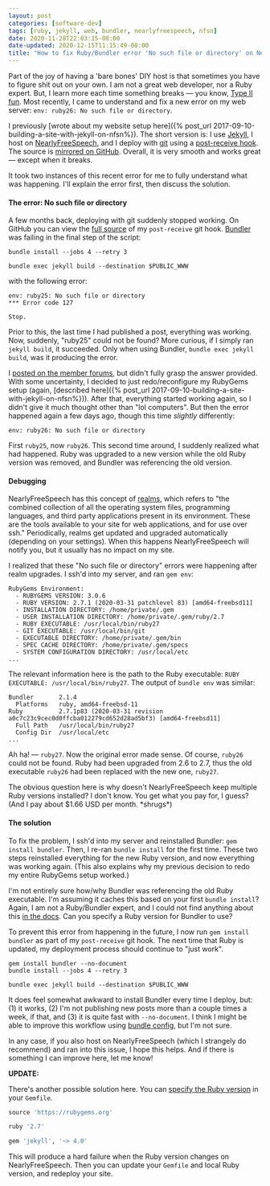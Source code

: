 ```yaml
---
layout: post
categories: [software-dev]
tags: [ruby, jekyll, web, bundler, nearlyfreespeech, nfsn]
date: 2020-11-28T22:03:15-08:00
date-updated: 2020-12-15T11:15:49-08:00
title: "How to fix Ruby/Bundler error 'No such file or directory' on NearlyFreeSpeech.net"
---
```


Part of the joy of having a 'bare bones' DIY host is that sometimes you have to figure shit out on your own. I am not a great web developer, nor a Ruby expert. But, I learn more each time something breaks &mdash; you know, [Type II fun](https://www.rei.com/blog/climb/fun-scale). Most recently, I came to understand and fix a new error on my web server: `env: ruby26: No such file or directory`.

<!--excerpt-->

I previously [wrote about my website setup here]({% post_url 2017-09-10-building-a-site-with-jekyll-on-nfsn%}). The short version is: I use [Jekyll](https://jekyllrb.com), I host on [NearlyFreeSpeech](https://www.nearlyfreespeech.net), and I deploy with [git](https://git-scm.com) using a [post-receive hook](https://git-scm.com/book/en/v2/Customizing-Git-Git-Hooks). The source is [mirrored on GitHub](https://github.com/jessesquires/jessesquires.com). Overall, it is very smooth and works great &mdash; except when it breaks.

It took two instances of this recent error for me to fully understand what was happening. I'll explain the error first, then discuss the solution.

#### The error: No such file or directory

A few months back, deploying with git suddenly stopped working. On GitHub you can view the [full source](https://github.com/jessesquires/jessesquires.com/blob/500d8847311dd0e6516442aa8f660b8ced803496/scripts/deploy_site.sh) of my `post-receive` git hook. [Bundler](https://bundler.io) was failing in the final step of the script:

```
bundle install --jobs 4 --retry 3

bundle exec jekyll build --destination $PUBLIC_WWW
```

with the following error:

```
env: ruby25: No such file or directory
*** Error code 127

Stop.
```

Prior to this, the last time I had published a post, everything was working. Now, suddenly, "ruby25" could not be found? More curious, if I simply ran `jekyll build`, it succeeded. Only when using Bundler, `bundle exec jekyll build`, was it producing the error.

I [posted on the member forums](https://members.nearlyfreespeech.net/forums/viewtopic.php?t=10725), but didn't fully grasp the answer provided. With some uncertainty, I decided to just redo/reconfigure my RubyGems setup (again, [described here]({% post_url 2017-09-10-building-a-site-with-jekyll-on-nfsn%})). After that, everything started working again, so I didn't give it much thought other than "lol computers". But then the error happened again a few days ago, though this time _slightly_ differently:

```
env: ruby26: No such file or directory
```
First `ruby25`, now `ruby26`. This second time around, I suddenly realized what had happened. Ruby was upgraded to a new version while the old Ruby version was removed, and Bundler was referencing the old version.

#### Debugging

NearlyFreeSpeech has this concept of [realms](https://faq.nearlyfreespeech.net/q/siterealm), which refers to "the combined collection of all the operating system files, programming languages, and third party applications present in its environment. These are the tools available to your site for web applications, and for use over ssh." Periodically, realms get updated and upgraded automatically (depending on your settings). When this happens NearlyFreeSpeech will notify you, but it usually has no impact on my site.

I realized that these "No such file or directory" errors were happening after realm upgrades. I ssh'd into my server, and ran `gem env`:

```
RubyGems Environment:
  - RUBYGEMS VERSION: 3.0.6
  - RUBY VERSION: 2.7.1 (2020-03-31 patchlevel 83) [amd64-freebsd11]
  - INSTALLATION DIRECTORY: /home/private/.gem
  - USER INSTALLATION DIRECTORY: /home/private/.gem/ruby/2.7
  - RUBY EXECUTABLE: /usr/local/bin/ruby27
  - GIT EXECUTABLE: /usr/local/bin/git
  - EXECUTABLE DIRECTORY: /home/private/.gem/bin
  - SPEC CACHE DIRECTORY: /home/private/.gem/specs
  - SYSTEM CONFIGURATION DIRECTORY: /usr/local/etc
...
```

The relevant information here is the path to the Ruby executable: `RUBY EXECUTABLE: /usr/local/bin/ruby27`. The output of `bundle env` was similar:

```
Bundler       2.1.4
  Platforms   ruby, amd64-freebsd-11
Ruby          2.7.1p83 (2020-03-31 revision a0c7c23c9cec0d0ffcba012279cd652d28ad5bf3) [amd64-freebsd11]
  Full Path   /usr/local/bin/ruby27
  Config Dir  /usr/local/etc
...
```

Ah ha! &mdash; `ruby27`. Now the original error made sense. Of course, `ruby26` could not be found. Ruby had been upgraded from 2.6 to 2.7, thus the old executable `ruby26` had been replaced with the new one, `ruby27`.

The obvious question here is why doesn't NearlyFreeSpeech keep multiple Ruby versions installed? I don't know. You get what you pay for, I guess? (And I pay about $1.66 USD per month. \*shrugs\*)

#### The solution

To fix the problem, I ssh'd into my server and reinstalled Bundler: `gem install bundler`. Then, I re-ran `bundle install` for the first time. These two steps reinstalled everything for the new Ruby version, and now everything was working again. (This also explains why my previous decision to redo my entire RubyGems setup worked.)

I'm not entirely sure how/why Bundler was referencing the old Ruby executable. I'm assuming it caches this based on your first `bundle install`? Again, I am not a Ruby/Bundler expert, and I could not find anything about this [in the docs](https://bundler.io/docs.html). Can you specify a Ruby version for Bundler to use?

To prevent this error from happening in the future, I now run `gem install bundler` as part of my `post-receive` git hook. The next time that Ruby is updated, my deployment process should continue to "just work".

```
gem install bundler --no-document
bundle install --jobs 4 --retry 3

bundle exec jekyll build --destination $PUBLIC_WWW
```

It does feel somewhat awkward to install Bundler every time I deploy, but: (1) it works, (2) I'm not publishing new posts more than a couple times a week, if that, and (3) it is quite fast with `--no-document`. I think I might be able to improve this workflow using [bundle config](https://bundler.io/v2.1/man/bundle-config.1.html), but I'm not sure.

In any case, if you also host on NearlyFreeSpeech (which I strangely do recommend) and ran into this issue, I hope this helps. And if there is something I can improve here, let me know!

**UPDATE:**

There's another possible solution here. You can [specify the Ruby version](https://bundler.io/gemfile_ruby.html) in your `Gemfile`.

```ruby
source 'https://rubygems.org'

ruby '2.7'

gem 'jekyll', '~> 4.0'
```

This will produce a hard failure when the Ruby version changes on NearlyFreeSpeech. Then you can update your `Gemfile` and local Ruby version, and redeploy your site.
